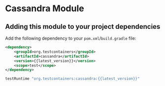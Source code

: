 # Cassandra Module

## Adding this module to your project dependencies

Add the following dependency to your `pom.xml`/`build.gradle` file:

```xml tab='Maven'
<dependency>
    <groupId>org.testcontainers</groupId>
    <artifactId>cassandra</artifactId>
    <version>{{latest_version}}</version>
    <scope>test</scope>
</dependency>
```

```groovy tab='Gradle'
testRuntime "org.testcontainers:cassandra:{{latest_version}}"
```

